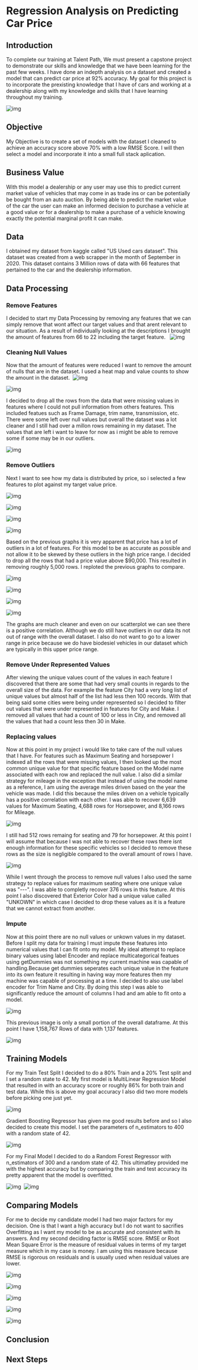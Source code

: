 # Regression Analysis on Predicting Car Price
## Introduction
To complete our training at Talent Path, We must present a capstone project to demonstrate our skills and knowledge that we have been learning for the past few weeks. I have done an indepth analysis on a dataset and created a model that can predict car price at 92% accuracy. My goal for this project is to incorporate the prexisting knowledge that I have of cars and working at a dealership along with my knowledge and skills that I have learning throughout my training.&nbsp;

![img](/Images/intro_three.PNG)

## Objective
My Objective is to create a set of models with the dataset I cleaned to achieve an accuracy score above 70% with a low RMSE Score. I will then select a model and incorporate it into a small full stack aplication.

## Business Value
With this model a dealership or any user may use this to predict current market value of vehicles that may come in as trade ins or can be potentially be bought from an auto auction. By being able to predict the market value of the car the user can make an informed decision to purchase a vehicle at a good value or for a dealership to make a purchase of a vehicle knowing exactly the potential marginal profit it can make.

## Data
I obtained my dataset from kaggle called "US Used cars dataset". This dataset was created from a web scrapper in the month of September in 2020. This dataset contains 3 Million rows of data with 66 features that pertained to the car and the dealership information.
## Data Processing
### Remove Features
I decided to start my Data Processing by removing any features that we can simply remove that wont affect our target values and that arent relevant to our situation. As a result of individually looking at the descriptions I brought the amount of features from 66 to 22 including the target feature. &nbsp;
![img](/Images/Pros_1.PNG)&nbsp;

### Cleaning Null Values
Now that the amount of features were reduced I want to remove the amount of nulls that are in the dataset. I used a heat map and value counts to show the amount in the dataset.&nbsp;
![img](/Images/pros_2.PNG)&nbsp;&nbsp;

![img](/Images/pros_3.png)&nbsp;

I decided to drop all the rows from the data that were missing values in features where I could not pull information from others features. This included featues such as Frame Damage, trim name, transmission, etc. There were some left over null values but overall the dataset was a lot cleaner and I still had over a millon rows remaining in my dataset.
The values that are left i want to leave for now as i might be able to remove some if some may be in our outliers.&nbsp;

![img](/Images/pros_4.PNG)&nbsp;

### Remove Outliers
Next I want to see how my data is distributed by price, so i selected a few features to plot against my target value price.&nbsp;

![img](/Images/pros_5.PNG)&nbsp;

![img](/Images/pros_6.PNG)&nbsp;

![img](/Images/pros_7.PNG)&nbsp;&nbsp;

![img](/Images/pros_8.PNG)&nbsp;

Based on the previous graphs it is very apparent that price has a lot of outliers in a lot of features. For this model to be as accurate as possible and not allow it to be skewed by these outliers in the high price range. I decided to drop all the rows that had a price value above $90,000. This resulted in removing roughly 5,000 rows. I reploted the previous graphs to compare.&nbsp;

![img](/Images/pros_9.PNG)&nbsp;

![img](/Images/pros_10.PNG)&nbsp;

![img](/Images/pros_11.PNG)&nbsp;&nbsp;

![img](/Images/pros_12.PNG)&nbsp;

The graphs are much cleaner and even on our scatterplot we can see there is a positive correlation. Although we do still have outliers in our data its not out of range with the overall dataset. I also do not want to go to a lower range in price because we do have biodesiel vehicles in our dataset which are typically in this upper price range.
### Remove Under Represented Values
After viewing the unique values count of the values in each feature I discovered that there are some that had very small counts in regards to the overall size of the data. For example the feature City had a very long list of unique values but almost half of the list had less then 100 records. With that being said some cities were being under represented so I decided to filter out values that were under represented in features for City and Make. I removed all values that had a count of 100 or less in City, and removed all the values that had a count less then 30 in Make.

### Replacing values
Now at this point in my project i would like to take care of the null values that I have. For features such as Maximum Seating and horsepower I indexed all the rows that were missing values, I then looked up the most common unique value for that specific feature based on the Model name associated with each row and replaced the null value. I also did a similar strategy for mileage in the exception that instead of using the model name as a reference, I am using the average miles driven based on the year the vehicle was made. I did this because the miles driven on a vehicle typically has a positive correlation with each other. I was able to recover 6,639 values for Maximum Seating, 4,688 rows for Horsepower, and 8,166 rows for Mileage.

![img](/Images/pros_14.PNG)&nbsp;

I still had 512 rows remaing for seating and 79 for horsepower. At this point I will assume that because I was not able to recover these rows there isnt enough information for these specific vehicles so I decided to remove these rows as the size is negligible compared to the overall amount of rows I have.

![img](/Images/pros_13.PNG)&nbsp;

While I went through the process to remove null values I also used the same strategy to replace values for maximum seating where one unique value was "---". I was able to completly recover 376 rows in this feature. At this point I also discovered that Exterior Color had a unique value called "UNKOWN" in which case I decided to drop these values as it is a feature that we cannot extract from another.
### Impute
Now at this point there are no null values or unkown values in my dataset. Before I split my data for training I must impute these features into numerical values that I can fit onto my model. My ideal attempt to replace binary values using label Encoder and replace multicategorical featues using getDummies was not something my current machine was capable of handling.Because get dummies seperates each unique value in the feature into its own feature it resulting in having way more features then my machine was capable of processing at a time. I decided to also use label encoder for Trim Name and City. By doing this step I was able to significantly reduce the amount of columns I had and am able to fit onto a model.

![img](/Images/pros_14.PNG)&nbsp;

This previous image is only a small portion of the overall dataframe. At this point I have 1,158,767 Rows of data with 1,137 features.

![img](/Images/pros_15.PNG)&nbsp;

## Training Models
For my Train Test Split I decided to do a 80% Train and a 20% Test split and I set a random state to 42. My first model is MultiLinear Regression Model that resulted in with an accuracy score or roughly 86% for both train and test data. While this is above my goal accuracy I also did two more models before picking one just yet.

![img](/Images/pros_16.PNG)&nbsp;

Gradient Boosting Regressor has given me good results before and so I also decided to create this model. I set the parameters of n_estimators to 400 with a random state of 42.

![img](/Images/pros_17.PNG)&nbsp;

For my Final Model I decided to do a Random Forest Regressor with n_estimators of 300 and a random state of 42. This ultimatley provided me with the highest accuracy but by comparing the train and test accuracy its pretty apparent that the model is overfitted.

![img](/Images/pros_18.PNG)&nbsp;
![img](/Images/pros_19.PNG)&nbsp;

## Comparing Models
For me to decide my candidate model I had two major factors for my decision. One is that I want a high accuracy but I do not want to sacrifies Overfitting as I want my model to be as accurate and consistent with its answers. And my second deciding factor is RMSE score. RMSE or Root Mean Square Error is the measure of residual values in terms of my target measure which in my case is money. I am using this measure because RMSE is rigorous on residuals and is usually used when residual values are lower.

![img](/Images/pros_20.PNG)&nbsp;

![img](/Images/pros_21.PNG)&nbsp;

![img](/Images/pros_22.PNG)&nbsp;

![img](/Images/pros_23.PNG)&nbsp;

![img](/Images/pros_24.PNG)&nbsp;
## Conclusion

## Next Steps
